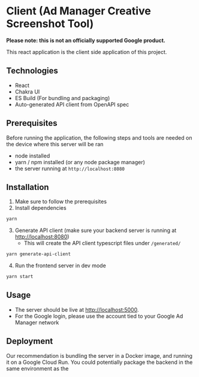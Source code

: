 # Client (Ad Manager Creative Screenshot Tool)

**Please note: this is not an officially supported Google product.**

This react application is the client side application of this project.

## Technologies

- React
- Chakra UI
- ES Build (For bundling and packaging)
- Auto-generated API client from OpenAPI spec

## Prerequisites

Before running the application, the following steps and tools are needed on the device where this server will be ran

- node installed
- yarn / npm installed (or any node package manager)
- the server running at `http://localhost:8080`

## Installation

1. Make sure to follow the prerequisites
2. Install dependencies
```bash
yarn
```
3. Generate API client (make sure your backend server is running at  [http://localhost:8080](http://localhost:8080))
    - This will create the API client typescript files under `/generated/`
```bash
yarn generate-api-client
````
4. Run the frontend server in dev mode
```bash
yarn start
```

## Usage

- The server should be live at [http://localhost:5000](http://localhost:5000).
- For the Google login, please use the account tied to your Google Ad Manager network


## Deployment

Our recommendation is bundling the server in a Docker image, and running it on a Google Cloud Run. You could potentially package the backend in the same environment as the
